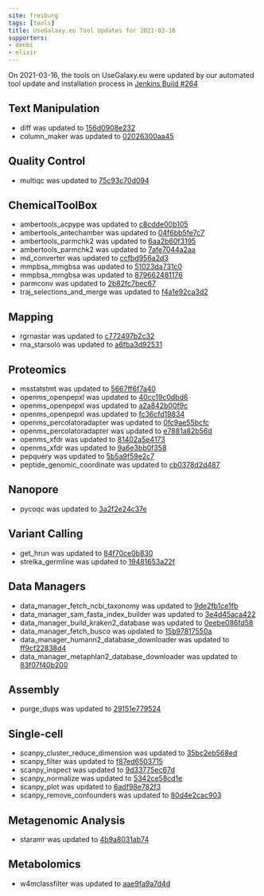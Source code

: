 ```yaml
---
site: freiburg
tags: [tools]
title: UseGalaxy.eu Tool Updates for 2021-03-16
supporters:
- denbi
- elixir
---
```


On 2021-03-16, the tools on UseGalaxy.eu were updated by our automated tool update and installation process in [Jenkins Build #264](https://build.galaxyproject.eu/job/usegalaxy-eu/job/install-tools/#264/)


## Text Manipulation

- diff was updated to [156d0908e232](https://toolshed.g2.bx.psu.edu/view/bgruening/diff/156d0908e232)
- column_maker was updated to [02026300aa45](https://toolshed.g2.bx.psu.edu/view/devteam/column_maker/02026300aa45)

## Quality Control

- multiqc was updated to [75c93c70d094](https://toolshed.g2.bx.psu.edu/view/iuc/multiqc/75c93c70d094)

## ChemicalToolBox

- ambertools_acpype was updated to [c8cdde00b105](https://toolshed.g2.bx.psu.edu/view/chemteam/ambertools_acpype/c8cdde00b105)
- ambertools_antechamber was updated to [04f6bb5fe7c7](https://toolshed.g2.bx.psu.edu/view/chemteam/ambertools_antechamber/04f6bb5fe7c7)
- ambertools_parmchk2 was updated to [6aa2b60f3195](https://toolshed.g2.bx.psu.edu/view/chemteam/ambertools_parmchk2/6aa2b60f3195)
- ambertools_parmchk2 was updated to [7afe7044a2aa](https://toolshed.g2.bx.psu.edu/view/chemteam/ambertools_parmchk2/7afe7044a2aa)
- md_converter was updated to [ccfbd956a2d3](https://toolshed.g2.bx.psu.edu/view/chemteam/md_converter/ccfbd956a2d3)
- mmpbsa_mmgbsa was updated to [51023da731c0](https://toolshed.g2.bx.psu.edu/view/chemteam/mmpbsa_mmgbsa/51023da731c0)
- mmpbsa_mmgbsa was updated to [879662481176](https://toolshed.g2.bx.psu.edu/view/chemteam/mmpbsa_mmgbsa/879662481176)
- parmconv was updated to [2b82fc7bec67](https://toolshed.g2.bx.psu.edu/view/chemteam/parmconv/2b82fc7bec67)
- traj_selections_and_merge was updated to [f4a1e92ca3d2](https://toolshed.g2.bx.psu.edu/view/chemteam/traj_selections_and_merge/f4a1e92ca3d2)

## Mapping

- rgrnastar was updated to [c772497b2c32](https://toolshed.g2.bx.psu.edu/view/iuc/rgrnastar/c772497b2c32)
- rna_starsolo was updated to [a6fba3d92531](https://toolshed.g2.bx.psu.edu/view/iuc/rna_starsolo/a6fba3d92531)

## Proteomics

- msstatstmt was updated to [5667ff6f7a40](https://toolshed.g2.bx.psu.edu/view/galaxyp/msstatstmt/5667ff6f7a40)
- openms_openpepxl was updated to [40cc19c0dbd6](https://toolshed.g2.bx.psu.edu/view/galaxyp/openms_openpepxl/40cc19c0dbd6)
- openms_openpepxl was updated to [a2a842b00f9c](https://toolshed.g2.bx.psu.edu/view/galaxyp/openms_openpepxl/a2a842b00f9c)
- openms_openpepxl was updated to [fc36cfd19834](https://toolshed.g2.bx.psu.edu/view/galaxyp/openms_openpepxl/fc36cfd19834)
- openms_percolatoradapter was updated to [0fc9ae55bcfc](https://toolshed.g2.bx.psu.edu/view/galaxyp/openms_percolatoradapter/0fc9ae55bcfc)
- openms_percolatoradapter was updated to [e7881a82b56d](https://toolshed.g2.bx.psu.edu/view/galaxyp/openms_percolatoradapter/e7881a82b56d)
- openms_xfdr was updated to [81402a5e4173](https://toolshed.g2.bx.psu.edu/view/galaxyp/openms_xfdr/81402a5e4173)
- openms_xfdr was updated to [9a6e3bb0f358](https://toolshed.g2.bx.psu.edu/view/galaxyp/openms_xfdr/9a6e3bb0f358)
- pepquery was updated to [5b5a9f59e2c7](https://toolshed.g2.bx.psu.edu/view/galaxyp/pepquery/5b5a9f59e2c7)
- peptide_genomic_coordinate was updated to [cb0378d2d487](https://toolshed.g2.bx.psu.edu/view/galaxyp/peptide_genomic_coordinate/cb0378d2d487)

## Nanopore

- pycoqc was updated to [3a2f2e24c37e](https://toolshed.g2.bx.psu.edu/view/iuc/pycoqc/3a2f2e24c37e)

## Variant Calling

- get_hrun was updated to [84f70ce0b830](https://toolshed.g2.bx.psu.edu/view/iuc/get_hrun/84f70ce0b830)
- strelka_germline was updated to [19481653a22f](https://toolshed.g2.bx.psu.edu/view/iuc/strelka_germline/19481653a22f)

## Data Managers

- data_manager_fetch_ncbi_taxonomy was updated to [9de2fb1ce1fb](https://toolshed.g2.bx.psu.edu/view/devteam/data_manager_fetch_ncbi_taxonomy/9de2fb1ce1fb)
- data_manager_sam_fasta_index_builder was updated to [3e4d45aca422](https://toolshed.g2.bx.psu.edu/view/devteam/data_manager_sam_fasta_index_builder/3e4d45aca422)
- data_manager_build_kraken2_database was updated to [0eebe086fd58](https://toolshed.g2.bx.psu.edu/view/iuc/data_manager_build_kraken2_database/0eebe086fd58)
- data_manager_fetch_busco was updated to [15b97817550a](https://toolshed.g2.bx.psu.edu/view/iuc/data_manager_fetch_busco/15b97817550a)
- data_manager_humann2_database_downloader was updated to [ff9cf22838d4](https://toolshed.g2.bx.psu.edu/view/iuc/data_manager_humann2_database_downloader/ff9cf22838d4)
- data_manager_metaphlan2_database_downloader was updated to [83f07f40b200](https://toolshed.g2.bx.psu.edu/view/iuc/data_manager_metaphlan2_database_downloader/83f07f40b200)

## Assembly

- purge_dups was updated to [29151e779524](https://toolshed.g2.bx.psu.edu/view/iuc/purge_dups/29151e779524)

## Single-cell

- scanpy_cluster_reduce_dimension was updated to [35bc2eb568ed](https://toolshed.g2.bx.psu.edu/view/iuc/scanpy_cluster_reduce_dimension/35bc2eb568ed)
- scanpy_filter was updated to [f87ed6503715](https://toolshed.g2.bx.psu.edu/view/iuc/scanpy_filter/f87ed6503715)
- scanpy_inspect was updated to [9d33775ec67d](https://toolshed.g2.bx.psu.edu/view/iuc/scanpy_inspect/9d33775ec67d)
- scanpy_normalize was updated to [5342ce58cd1e](https://toolshed.g2.bx.psu.edu/view/iuc/scanpy_normalize/5342ce58cd1e)
- scanpy_plot was updated to [6adf98e782f3](https://toolshed.g2.bx.psu.edu/view/iuc/scanpy_plot/6adf98e782f3)
- scanpy_remove_confounders was updated to [80d4e2cac903](https://toolshed.g2.bx.psu.edu/view/iuc/scanpy_remove_confounders/80d4e2cac903)

## Metagenomic Analysis

- staramr was updated to [4b9a8031ab74](https://toolshed.g2.bx.psu.edu/view/nml/staramr/4b9a8031ab74)

## Metabolomics

- w4mclassfilter was updated to [aae9fa9a7d4d](https://toolshed.g2.bx.psu.edu/view/eschen42/w4mclassfilter/aae9fa9a7d4d)

